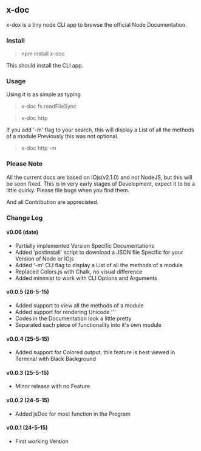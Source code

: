 ## x-doc

x-dox is a tiny node CLI app to browse the official Node Documentation.

### Install
 > npm install x-doc

 This should install the CLI app.

### Usage
 Using it is as simple as typing

 >x-doc fs.readFileSync

 >x-doc http

 If you add '-m' flag to your search, this will display a List of all the methods of a module
 Previously this was not optional.

 >x-doc http -m

### Please Note
All the current docs are based on IOjs(v2.1.0) and not NodeJS, but this will be soon fixed.
This is in very early stages of Development, expect it to be a little quirky. Please file bugs when you find them.

And all Contribution are appreciated.

### Change Log
#### v0.06 (date)
 - Partially implemented Version Specific Documentations
 - Added 'postinstall' script to download a JSON file Specific for your Version of Node or IOjs
 - Added '-m' CLI flag to display a List of all the methods of a module
 - Replaced Colors.js with Chalk, no visual difference
 - Added minimist to work with CLI Options and Arguments

#### v0.0.5 (26-5-15)
 - Added support to view all the methods of a module
 - Added support for rendering Unicode '&#039;'
 - Codes in the Documentation look a little pretty
 - Separated each piece of functionality into it's own module

#### v0.0.4 (25-5-15)
 - Added support for Colored output, this feature is best viewed in Terminal with Black Background

#### v0.0.3 (25-5-15)
 - Minor release with no Feature

#### v0.0.2 (24-5-15)
 - Added jsDoc for most function in the Program

#### v0.0.1 (24-5-15)
 - First working Version
